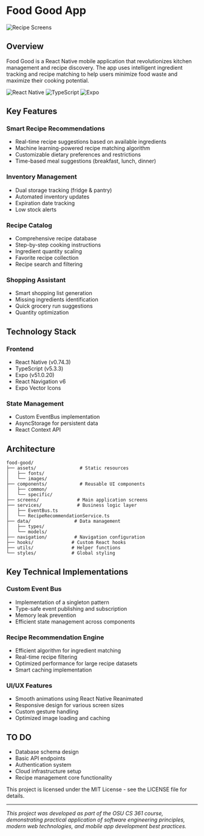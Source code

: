 

# Food Good App 

![Recipe Screens](https://github.com/user-attachments/assets/0d4f3048-c753-4d80-b7b6-555a06f5a6d4)

## Overview

Food Good is a React Native mobile application that revolutionizes kitchen management and recipe discovery. The app uses intelligent ingredient tracking and recipe matching to help users minimize food waste and maximize their cooking potential.

![React Native](https://img.shields.io/badge/React_Native-v0.74.3-blue.svg)
![TypeScript](https://img.shields.io/badge/TypeScript-v5.3.3-blue.svg)
![Expo](https://img.shields.io/badge/Expo-v51.0.20-black.svg)

##  Key Features

### Smart Recipe Recommendations
- Real-time recipe suggestions based on available ingredients
- Machine learning-powered recipe matching algorithm
- Customizable dietary preferences and restrictions
- Time-based meal suggestions (breakfast, lunch, dinner)

### Inventory Management
- Dual storage tracking (fridge & pantry)
- Automated inventory updates
- Expiration date tracking
- Low stock alerts

### Recipe Catalog
- Comprehensive recipe database
- Step-by-step cooking instructions
- Ingredient quantity scaling
- Favorite recipe collection
- Recipe search and filtering

### Shopping Assistant
- Smart shopping list generation
- Missing ingredients identification
- Quick grocery run suggestions
- Quantity optimization

##  Technology Stack

### Frontend
- React Native (v0.74.3)
- TypeScript (v5.3.3)
- Expo (v51.0.20)
- React Navigation v6
- Expo Vector Icons

### State Management
- Custom EventBus implementation
- AsyncStorage for persistent data
- React Context API

## Architecture

```
food-good/
├── assets/                # Static resources
│   ├── fonts/
│   └── images/
├── components/            # Reusable UI components
│   ├── common/
│   └── specific/
├── screens/              # Main application screens
├── services/             # Business logic layer
│   ├── EventBus.ts
│   └── RecipeRecommendationService.ts
├── data/                # Data management
│   ├── types/
│   └── models/
├── navigation/          # Navigation configuration
├── hooks/              # Custom React hooks
├── utils/              # Helper functions
└── styles/             # Global styling
```

## Key Technical Implementations

### Custom Event Bus
- Implementation of a singleton pattern
- Type-safe event publishing and subscription
- Memory leak prevention
- Efficient state management across components

### Recipe Recommendation Engine
- Efficient algorithm for ingredient matching
- Real-time recipe filtering
- Optimized performance for large recipe datasets
- Smart caching implementation

### UI/UX Features
- Smooth animations using React Native Reanimated
- Responsive design for various screen sizes
- Custom gesture handling
- Optimized image loading and caching

## TO DO

- Database schema design
- Basic API endpoints
- Authentication system
- Cloud infrastructure setup
- Recipe management core functionality

This project is licensed under the MIT License - see the LICENSE file for details.

---

*This project was developed as part of the OSU CS 361 course, demonstrating practical application of software engineering principles, modern web technologies, and mobile app development best practices.*
